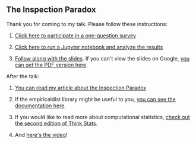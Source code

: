## The Inspection Paradox

Thank you for coming to my talk.  Please follow these instructions:

1. [Click here to participate in a one-question survey](https://forms.gle/DWNwV7FVkYv25mCH6)

2. [Click here to run a Jupyter notebook and analyze the results](https://colab.research.google.com/github/AllenDowney/InspectionParadox/blob/master/inspection.ipynb)

3. [Follow along with the slides](https://docs.google.com/presentation/d/1Z8xWPwomEDrQU4yeJZh8LdPOx71sJVa84p-ND5Ef3k8/edit?usp=sharing).  If you can't view the slides on Google, [you can get the PDF version here](https://github.com/AllenDowney/InspectionParadox/raw/master/The%20Inspection%20Paradox%20is%20Everywhere%20PyData%20NYC%202019.pdf).

After the talk: 

1. [You can read my article about the Inspection Paradox](https://towardsdatascience.com/the-inspection-paradox-is-everywhere-2ef1c2e9d709?source=friends_link&sk=a38a2925e44f481d27e5b2452128716a)

2. If the empiricaldist library might be useful to you, [you can see the documentation here](https://nbviewer.jupyter.org/github/AllenDowney/empiricaldist/blob/master/empiricaldist/dist_demo.ipynb).

3. If you would like to read more about computational statistics, [check out the second edition of Think Stats](https://greenteapress.com/wp/think-stats-2e/).

4. And [here's the video](https://www.youtube.com/watch?v=cXWTHfvycyM)!
